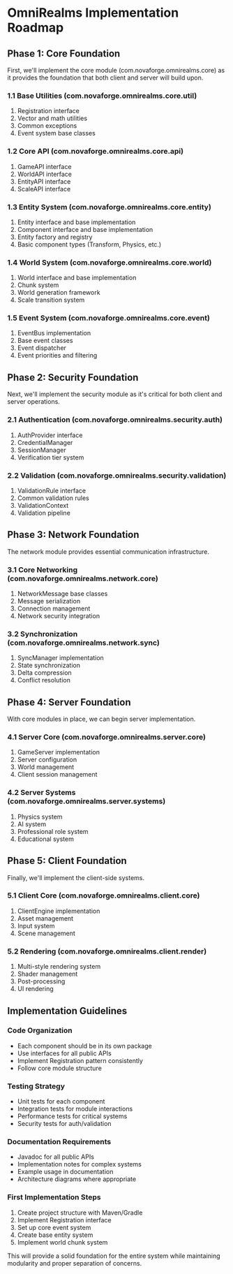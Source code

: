 # OmniRealms Implementation Roadmap

## Phase 1: Core Foundation
First, we'll implement the core module (com.novaforge.omnirealms.core) as it provides the foundation that both client and server will build upon.

### 1.1 Base Utilities (com.novaforge.omnirealms.core.util)
1. Registration interface
2. Vector and math utilities
3. Common exceptions
4. Event system base classes

### 1.2 Core API (com.novaforge.omnirealms.core.api)
1. GameAPI interface
2. WorldAPI interface
3. EntityAPI interface
4. ScaleAPI interface

### 1.3 Entity System (com.novaforge.omnirealms.core.entity)
1. Entity interface and base implementation
2. Component interface and base implementation
3. Entity factory and registry
4. Basic component types (Transform, Physics, etc.)

### 1.4 World System (com.novaforge.omnirealms.core.world)
1. World interface and base implementation
2. Chunk system
3. World generation framework
4. Scale transition system

### 1.5 Event System (com.novaforge.omnirealms.core.event)
1. EventBus implementation
2. Base event classes
3. Event dispatcher
4. Event priorities and filtering

## Phase 2: Security Foundation
Next, we'll implement the security module as it's critical for both client and server operations.

### 2.1 Authentication (com.novaforge.omnirealms.security.auth)
1. AuthProvider interface
2. CredentialManager
3. SessionManager
4. Verification tier system

### 2.2 Validation (com.novaforge.omnirealms.security.validation)
1. ValidationRule interface
2. Common validation rules
3. ValidationContext
4. Validation pipeline

## Phase 3: Network Foundation
The network module provides essential communication infrastructure.

### 3.1 Core Networking (com.novaforge.omnirealms.network.core)
1. NetworkMessage base classes
2. Message serialization
3. Connection management
4. Network security integration

### 3.2 Synchronization (com.novaforge.omnirealms.network.sync)
1. SyncManager implementation
2. State synchronization
3. Delta compression
4. Conflict resolution

## Phase 4: Server Foundation
With core modules in place, we can begin server implementation.

### 4.1 Server Core (com.novaforge.omnirealms.server.core)
1. GameServer implementation
2. Server configuration
3. World management
4. Client session management

### 4.2 Server Systems (com.novaforge.omnirealms.server.systems)
1. Physics system
2. AI system
3. Professional role system
4. Educational system

## Phase 5: Client Foundation
Finally, we'll implement the client-side systems.

### 5.1 Client Core (com.novaforge.omnirealms.client.core)
1. ClientEngine implementation
2. Asset management
3. Input system
4. Scene management

### 5.2 Rendering (com.novaforge.omnirealms.client.render)
1. Multi-style rendering system
2. Shader management
3. Post-processing
4. UI rendering

## Implementation Guidelines

### Code Organization
- Each component should be in its own package
- Use interfaces for all public APIs
- Implement Registration pattern consistently
- Follow core module structure

### Testing Strategy
- Unit tests for each component
- Integration tests for module interactions
- Performance tests for critical systems
- Security tests for auth/validation

### Documentation Requirements
- Javadoc for all public APIs
- Implementation notes for complex systems
- Example usage in documentation
- Architecture diagrams where appropriate

### First Implementation Steps
1. Create project structure with Maven/Gradle
2. Implement Registration interface
3. Set up core event system
4. Create base entity system
5. Implement world chunk system

This will provide a solid foundation for the entire system while maintaining modularity and proper separation of concerns.